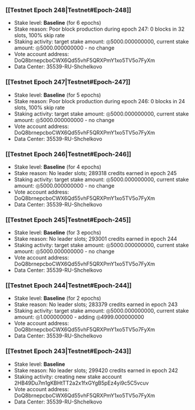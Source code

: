 ### [[Testnet Epoch 248|Testnet#Epoch-248]]
* Stake level: **Baseline** (for 6 epochs)
* Stake reason: Poor block production during epoch 247: 0 blocks in 32 slots, 100% skip rate
* Staking activity: target stake amount: ◎5000.000000000, current stake amount: ◎5000.000000000 - no change
* Vote account address: DoQ8brnepcboCWX6Qd55vhF5QRXPmY1xo5TV5o7FyXm
* Data Center: 35539-RU-Shchelkovo
### [[Testnet Epoch 247|Testnet#Epoch-247]]
* Stake level: **Baseline** (for 5 epochs)
* Stake reason: Poor block production during epoch 246: 0 blocks in 24 slots, 100% skip rate
* Staking activity: target stake amount: ◎5000.000000000, current stake amount: ◎5000.000000000 - no change
* Vote account address: DoQ8brnepcboCWX6Qd55vhF5QRXPmY1xo5TV5o7FyXm
* Data Center: 35539-RU-Shchelkovo
### [[Testnet Epoch 246|Testnet#Epoch-246]]
* Stake level: **Baseline** (for 4 epochs)
* Stake reason: No leader slots; 289318 credits earned in epoch 245
* Staking activity: target stake amount: ◎5000.000000000, current stake amount: ◎5000.000000000 - no change
* Vote account address: DoQ8brnepcboCWX6Qd55vhF5QRXPmY1xo5TV5o7FyXm
* Data Center: 35539-RU-Shchelkovo
### [[Testnet Epoch 245|Testnet#Epoch-245]]
* Stake level: **Baseline** (for 3 epochs)
* Stake reason: No leader slots; 293001 credits earned in epoch 244
* Staking activity: target stake amount: ◎5000.000000000, current stake amount: ◎5000.000000000 - no change
* Vote account address: DoQ8brnepcboCWX6Qd55vhF5QRXPmY1xo5TV5o7FyXm
* Data Center: 35539-RU-Shchelkovo
### [[Testnet Epoch 244|Testnet#Epoch-244]]
* Stake level: **Baseline** (for 2 epochs)
* Stake reason: No leader slots; 283379 credits earned in epoch 243
* Staking activity: target stake amount: ◎5000.000000000, current stake amount: ◎1.000000000 - adding ◎4999.000000000
* Vote account address: DoQ8brnepcboCWX6Qd55vhF5QRXPmY1xo5TV5o7FyXm
* Data Center: 35539-RU-Shchelkovo
### [[Testnet Epoch 243|Testnet#Epoch-243]]
* Stake level: **Baseline**
* Stake reason: No leader slots; 299420 credits earned in epoch 242
* Staking activity: creating new stake account 2HB49Du7m1gKBHtTT2a2x1fxGYgB5pEz4yi9c5C5vcuv
* Vote account address: DoQ8brnepcboCWX6Qd55vhF5QRXPmY1xo5TV5o7FyXm
* Data Center: 35539-RU-Shchelkovo